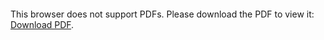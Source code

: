 <object data="christ-in-song/CIS1908pdfs/548.pdf" type="application/pdf" width="100%" height="1024px">
    <embed src="christ-in-song/CIS1908pdfs/548.pdf">
        <p>This browser does not support PDFs. Please download the PDF to view it: <a href="christ-in-song/CIS1908pdfs/548.pdf">Download PDF</a>.</p>
    </embed>
</object>
